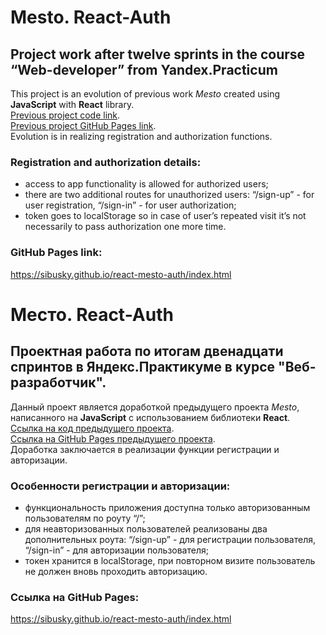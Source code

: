# Mesto. React-Auth

## Project work after twelve sprints in the course “Web-developer” from Yandex.Practicum

This project is an evolution of previous work _Mesto_ created using **JavaScript** with **React** library.   
[Previous project code link](https://github.com/Sibusky/mesto-react).    
[Previous project GitHub Pages link](https://sibusky.github.io/mesto-react/index.html).   
Evolution is in realizing registration and authorization functions.   

### Registration and authorization details:
- access to app functionality is allowed for authorized users;
- there are two additional routes for unauthorized users: “/sign-up” - for user registration, “/sign-in” - for user authorization;
- token goes to localStorage so in case of user’s repeated visit it’s not necessarily to pass authorization one more time.

### GitHub Pages link:

https://sibusky.github.io/react-mesto-auth/index.html

# Место. React-Auth

## Проектная работа по итогам двенадцати спринтов в Яндекс.Практикуме в курсе "Веб-разработчик".

Данный проект является доработкой предыдущего проекта _Mesto_, написанного на **JavaScript** с использованием библиотеки **React**.   
[Ссылка на код предыдущего проекта](https://github.com/Sibusky/mesto-react).  
[Ссылка на GitHub Pages предыдущего проекта](https://sibusky.github.io/mesto-react/index.html).   
Доработка заключается в реализации функции регистрации и авторизации.

### Особенности регистрации и авторизации:
- функциональность приложения доступна только авторизованным пользователям по роуту “/”;
- для неавторизованных пользователей реализованы два дополнительных роута: “/sign-up” - для регистрации пользователя, “/sign-in” - для авторизации пользователя;
- токен хранится в localStorage, при повторном визите пользователь не должен вновь проходить авторизацию.

### Ссылка на GitHub Pages:

https://sibusky.github.io/react-mesto-auth/index.html

